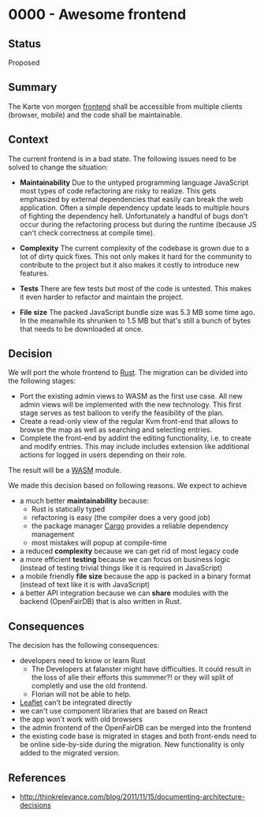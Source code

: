 # 0000 - Awesome frontend

## Status
[status]: #status

Proposed

## Summary
[summary]: #summary

The Karte von morgen [frontend](https://github.com/kartevonmorgen/kartevonmorgen)
shall be accessible from multiple clients (browser, mobile) and the code shall be maintainable.

## Context
[context]: #context

The current frontend is in a bad state.
The following issues need to be solved to change the situation:

- **Maintainability**
  Due to the untyped programming language JavaScript most types of code refactoring are risky to realize.
  This gets emphasized by external dependencies that easily can break the web application.
  Often a simple dependency update leads to multiple hours of fighting the dependency hell.
  Unfortunately a handful of bugs don't occur during the refactoring process but during the
  runtime (because JS can't check correctness at compile time).

- **Complexity**
  The current complexity of the codebase is grown due to a lot of dirty quick fixes.
  This not only makes it hard for the community to contribute to the project
  but it also makes it costly to introduce new features.

- **Tests**
  There are few tests but most of the code is untested.
  This makes it even harder to refactor and maintain the project.

- **File size**
  The packed JavaScript bundle size was 5.3 MB some time ago.
  In the meanwhile its shrunken to 1.5 MB but that's still a bunch of bytes that
  needs to be downloaded at once.

## Decision
[decision]: #decision

We will port the whole frontend to [Rust](https://rust-lang.org). The migration
can be divided into the following stages:
- Port the existing admin views to WASM as the first use case. All new admin views
will be implemented with the new technology. This first stage serves as test balloon
to verify the feasibility of the plan.
- Create a read-only view of the regular Kvm front-end that allows to browse
the map as well as searching and selecting entries.
- Complete the front-end by addint the editing functionality, i.e. to create and
modify entries. This may include includes extension like additional actions for
logged in users depending on their role.

The result will be a [WASM](https://en.wikipedia.org/wiki/WebAssembly) module.

We made this decision based on following reasons.
We expect to achieve

- a much better **maintainability** because:
  - Rust is statically typed
  - refactoring is easy (the compiler does a very good job)
  - the package manager [Cargo](https://doc.rust-lang.org/stable/cargo/) provides
    a reliable dependency management
  - most mistakes will popup at compile-time
- a reduced **complexity** because we can get rid of most legacy code
- a more efficient **testing** because we can focus on business logic
  (instead of testing trivial things like it is required in JavaScript)
- a mobile friendly **file size** because the app is packed in a binary format
  (instead of text like it is with JavaScript)
- a better API integration because we can **share** modules with the backend (OpenFairDB)
  that is also written in Rust.

## Consequences
[consequences]: #consequences

The decision has the following consequences:

- developers need to know or learn Rust
  - The Developers at falanster might have difficulties. It could result in the loss of alle their efforts this summmer?! or they will split of completly and use the old frontend.
  - Florian will not be able to help.
- [Leaflet](https://leafletjs.com/) can't be integrated directly
- we can't use component libraries that are based on React
- the app won't work with old browsers
- the admin frontend of the OpenFairDB can be merged into the frontend
- the existing code base is migrated in stages and both front-ends need
to be online side-by-side during the migration. New functionality is
only added to the migrated version.

## References
[references]: #references

- http://thinkrelevance.com/blog/2011/11/15/documenting-architecture-decisions
